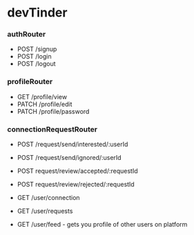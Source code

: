 # devTinder

### authRouter

- POST /signup
- POST /login
- POST /logout

### profileRouter

- GET /profile/view
- PATCH /profile/edit
- PATCH /profile/password

### connectionRequestRouter

- POST /request/send/interested/:userId
- POST /request/send/ignored/:userId
- POST request/review/accepted/:requestId
- POST request/review/rejected/:requestId

- GET /user/connection
- GET /user/requests
- GET /user/feed - gets you profile of other users on platform

